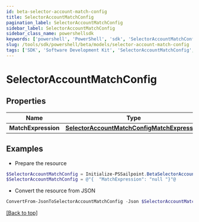 ```yaml
---
id: beta-selector-account-match-config
title: SelectorAccountMatchConfig
pagination_label: SelectorAccountMatchConfig
sidebar_label: SelectorAccountMatchConfig
sidebar_class_name: powershellsdk
keywords: ['powershell', 'PowerShell', 'sdk', 'SelectorAccountMatchConfig', 'BetaSelectorAccountMatchConfig'] 
slug: /tools/sdk/powershell/beta/models/selector-account-match-config
tags: ['SDK', 'Software Development Kit', 'SelectorAccountMatchConfig', 'BetaSelectorAccountMatchConfig']
---
```



# SelectorAccountMatchConfig

## Properties

Name | Type | Description | Notes
------------ | ------------- | ------------- | -------------
**MatchExpression** | [**SelectorAccountMatchConfigMatchExpression**](selector-account-match-config-match-expression) |  | [optional] 

## Examples

- Prepare the resource
```powershell
$SelectorAccountMatchConfig = Initialize-PSSailpoint.BetaSelectorAccountMatchConfig  -MatchExpression null
$SelectorAccountMatchConfig = @"{  "MatchExpression": "null "}"@
```

- Convert the resource from JSON
```powershell
ConvertFrom-JsonToSelectorAccountMatchConfig -Json $SelectorAccountMatchConfig
```


[[Back to top]](#) 

